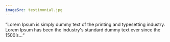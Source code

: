 ```yaml
---
imageSrc: testimonial.jpg
---
```


“Lorem Ipsum is simply dummy text of the printing and typesetting industry. Lorem Ipsum has been the industry's standard dummy text ever since the 1500’s...“